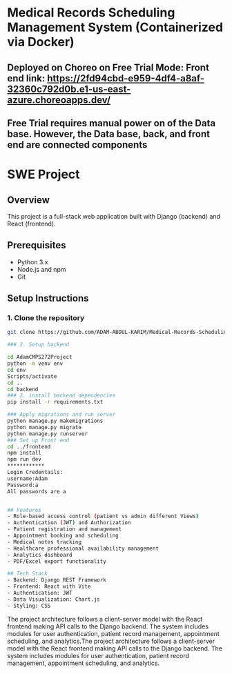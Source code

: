 # Medical Records Scheduling Management System (Containerized via Docker)
## Deployed on Choreo on Free Trial Mode: Front end link: https://2fd94cbd-e959-4df4-a8af-32360c792d0b.e1-us-east-azure.choreoapps.dev/
## Free Trial requires manual power on of the Data base. However, the Data base, back, and front end are connected components

# SWE Project

## Overview
This project is a full-stack web application built with Django (backend) and React (frontend).


## Prerequisites
- Python 3.x
- Node.js and npm
- Git

## Setup Instructions

### 1. Clone the repository
```sh
git clone https://github.com/ADAM-ABDUL-KARIM/Medical-Records-Scheduling-Management-System.git 

### 2. Setup backend

cd AdamCMPS272Project
python -m venv env
cd env
Scripts/activate  
cd ..
cd backend
### 2. install backend dependencies
pip install -r requirements.txt

### Apply migrations and run server
python manage.py makemigrations
python manage.py migrate
python manage.py runserver
### Set up Front end
cd ../frontend
npm install
npm run dev
************
Login Credentails:
username:Adam
Password:a
All passwords are a


## Features
- Role-based access control (patient vs admin different Views)
- Authentication (JWT) and Authorization
- Patient registration and management
- Appointment booking and scheduling
- Medical notes tracking
- Healthcare professional availability management
- Analytics dashboard
- PDF/Excel export functionality

## Tech Stack
- Backend: Django REST Framework
- Frontend: React with Vite
- Authentication: JWT
- Data Visualization: Chart.js
- Styling: CSS
```

The project architecture follows a client-server model with the React frontend making API calls to the Django backend. The system includes modules for user authentication, patient record management, appointment scheduling, and analytics.The project architecture follows a client-server model with the React frontend making API calls to the Django backend. The system includes modules for user authentication, patient record management, appointment scheduling, and analytics.
